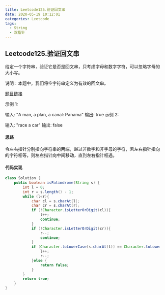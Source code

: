 ```yaml
---
title: Leetcode125.验证回文串
date: 2020-05-19 10:12:01
categories: Leetcode
tags:
  - String 
  - 双指针
---
```


## Leetcode125.验证回文串

给定一个字符串，验证它是否是回文串，只考虑字母和数字字符，可以忽略字母的大小写。

说明：本题中，我们将空字符串定义为有效的回文串。

[题目链接](https://leetcode-cn.com/problems/valid-palindrome)

<!--more-->

示例 1:

输入: "A man, a plan, a canal: Panama"
输出: true
示例 2:

输入: "race a car"
输出: false

#### 思路

令左右指针分别指向字符串的两端，越过非数字和非字母的字符，若左右指针指向的字符相等，则左右指针向中间移动，直到左右指针相遇。

#### 代码实现

```java
class Solution {
    public boolean isPalindrome(String s) {
        int l = 0;
        int r = s.length() - 1;
        while (l<r){
            char cl = s.charAt(l);
            char cr = s.charAt(r);
            if (!Character.isLetterOrDigit(cl)){
                l++;
                continue;
            }
            if (!Character.isLetterOrDigit(cr)){
                r--;
                continue;
            }
            if (Character.toLowerCase(s.charAt(l)) == Character.toLowerCase(s.charAt(r))){
                l++;
                r--;
            }else {
                return false;
            }
        }
        return true;
    }
}
```

